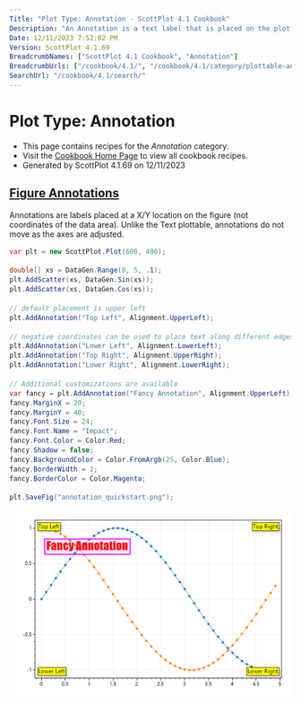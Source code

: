 ```yaml
---
Title: "Plot Type: Annotation - ScottPlot 4.1 Cookbook"
Description: "An Annotation is a text label that is placed on the plot in pixel space (not in coordinate space like a Text object)."
Date: 12/11/2023 7:52:02 PM
Version: ScottPlot 4.1.69
BreadcrumbNames: ["ScottPlot 4.1 Cookbook", "Annotation"]
BreadcrumbUrls: ["/cookbook/4.1/", "/cookbook/4.1/category/plottable-annotation/"]
SearchUrl: "/cookbook/4.1/search/"
---
```


# Plot Type: Annotation
* This page contains recipes for the _Annotation_ category.
* Visit the [Cookbook Home Page](../../) to view all cookbook recipes.
* Generated by ScottPlot 4.1.69 on 12/11/2023
<h2><a href='/cookbook/4.1/recipes/annotation_quickstart/'>Figure Annotations</a></h2>

Annotations are labels placed at a X/Y location on the figure (not coordinates of the data area). Unlike the Text plottable, annotations do not move as the axes are adjusted.

```cs
var plt = new ScottPlot.Plot(600, 400);

double[] xs = DataGen.Range(0, 5, .1);
plt.AddScatter(xs, DataGen.Sin(xs));
plt.AddScatter(xs, DataGen.Cos(xs));

// default placement is upper left
plt.AddAnnotation("Top Left", Alignment.UpperLeft);

// negative coordinates can be used to place text along different edges
plt.AddAnnotation("Lower Left", Alignment.LowerLeft);
plt.AddAnnotation("Top Right", Alignment.UpperRight);
plt.AddAnnotation("Lower Right", Alignment.LowerRight);

// Additional customizations are available
var fancy = plt.AddAnnotation("Fancy Annotation", Alignment.UpperLeft);
fancy.MarginX = 20;
fancy.MarginY = 40;
fancy.Font.Size = 24;
fancy.Font.Name = "Impact";
fancy.Font.Color = Color.Red;
fancy.Shadow = false;
fancy.BackgroundColor = Color.FromArgb(25, Color.Blue);
fancy.BorderWidth = 2;
fancy.BorderColor = Color.Magenta;

plt.SaveFig("annotation_quickstart.png");
```

<img src='../../images/annotation_quickstart.png' class='d-block mx-auto my-5' />




